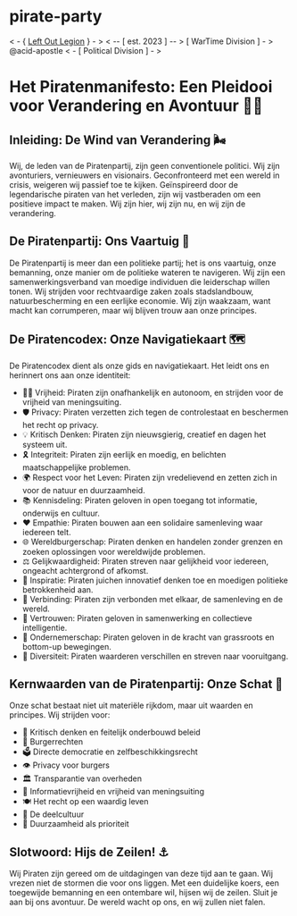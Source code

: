 # pirate-party
&lt; - { [Left Out Legion](https://github.com/b-truyens/Left-Out-Legion) } - > &lt; -- [ est. 2023 ] -- >  [ WarTime Division ] - >  @acid-apostle &lt; - [ Political Division ] - >



# Het Piratenmanifesto: Een Pleidooi voor Verandering en Avontuur 🏴‍☠️

## Inleiding: De Wind van Verandering 🌬️
Wij, de leden van de Piratenpartij, zijn geen conventionele politici. Wij zijn avonturiers, vernieuwers en visionairs. Geconfronteerd met een wereld in crisis, weigeren wij passief toe te kijken. Geïnspireerd door de legendarische piraten van het verleden, zijn wij vastberaden om een positieve impact te maken. Wij zijn hier, wij zijn nu, en wij zijn de verandering.

## De Piratenpartij: Ons Vaartuig 🚢
De Piratenpartij is meer dan een politieke partij; het is ons vaartuig, onze bemanning, onze manier om de politieke wateren te navigeren. Wij zijn een samenwerkingsverband van moedige individuen die leiderschap willen tonen. Wij strijden voor rechtvaardige zaken zoals stadslandbouw, natuurbescherming en een eerlijke economie. Wij zijn waakzaam, want macht kan corrumperen, maar wij blijven trouw aan onze principes.

## De Piratencodex: Onze Navigatiekaart 🗺️
De Piratencodex dient als onze gids en navigatiekaart. Het leidt ons en herinnert ons aan onze identiteit:
- 🏴‍☠️ Vrijheid: Piraten zijn onafhankelijk en autonoom, en strijden voor de vrijheid van meningsuiting.
- 🛡️ Privacy: Piraten verzetten zich tegen de controlestaat en beschermen het recht op privacy.
- 💡 Kritisch Denken: Piraten zijn nieuwsgierig, creatief en dagen het systeem uit.
- 🎗️ Integriteit: Piraten zijn eerlijk en moedig, en belichten maatschappelijke problemen.
- 🌍 Respect voor het Leven: Piraten zijn vredelievend en zetten zich in voor de natuur en duurzaamheid.
- 📚 Kennisdeling: Piraten geloven in open toegang tot informatie, onderwijs en cultuur.
- ❤️ Empathie: Piraten bouwen aan een solidaire samenleving waar iedereen telt.
- 🌐 Wereldburgerschap: Piraten denken en handelen zonder grenzen en zoeken oplossingen voor wereldwijde problemen.
- ⚖️ Gelijkwaardigheid: Piraten streven naar gelijkheid voor iedereen, ongeacht achtergrond of afkomst.
- 🎉 Inspiratie: Piraten juichen innovatief denken toe en moedigen politieke betrokkenheid aan.
- 🤝 Verbinding: Piraten zijn verbonden met elkaar, de samenleving en de wereld.
- 🤲 Vertrouwen: Piraten geloven in samenwerking en collectieve intelligentie.
- 🌱 Ondernemerschap: Piraten geloven in de kracht van grassroots en bottom-up bewegingen.
- 🌈 Diversiteit: Piraten waarderen verschillen en streven naar vooruitgang.

## Kernwaarden van de Piratenpartij: Onze Schat 💎
Onze schat bestaat niet uit materiële rijkdom, maar uit waarden en principes. Wij strijden voor:
- 🧠 Kritisch denken en feitelijk onderbouwd beleid
- 🗽 Burgerrechten
- 🗳️ Directe democratie en zelfbeschikkingsrecht
- 👁️ Privacy voor burgers
- 🏛️ Transparantie van overheden
- 📢 Informatievrijheid en vrijheid van meningsuiting
- 🍽️ Het recht op een waardig leven
- 🔄 De deelcultuur
- 🌿 Duurzaamheid als prioriteit

## Slotwoord: Hijs de Zeilen! ⚓
Wij Piraten zijn gereed om de uitdagingen van deze tijd aan te gaan. Wij vrezen niet de stormen die voor ons liggen. Met een duidelijke koers, een toegewijde bemanning en een ontembare wil, hijsen wij de zeilen. Sluit je aan bij ons avontuur. De wereld wacht op ons, en wij zullen niet falen.
